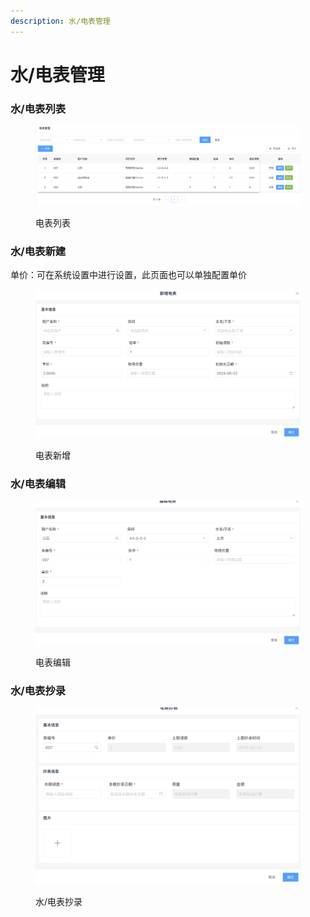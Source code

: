 ```yaml
---
description: 水/电表管理
---
```


# 水/电表管理

### 水/电表列表

<figure><img src="../../../.gitbook/assets/image (19).png" alt=""><figcaption><p>电表列表</p></figcaption></figure>

### 水/电表新建

单价：可在系统设置中进行设置，此页面也可以单独配置单价

<figure><img src="../../../.gitbook/assets/image (20).png" alt=""><figcaption><p>电表新增</p></figcaption></figure>

### 水/电表编辑

<figure><img src="../../../.gitbook/assets/image (21).png" alt=""><figcaption><p>电表编辑</p></figcaption></figure>

### 水/电表抄录

<figure><img src="../../../.gitbook/assets/image (22).png" alt=""><figcaption><p>水/电表抄录</p></figcaption></figure>
